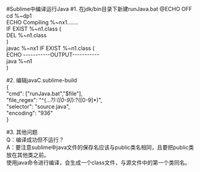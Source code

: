 #Sublime中编译运行Java
#1. 在jdk/bin目录下新建runJava.bat
@ECHO OFF  
cd %~dp1  
ECHO Compiling %~nx1.......  
IF EXIST %~n1.class (  
  DEL %~n1.class  
)  
javac %~nx1
IF EXIST %~n1.class (  
  ECHO -----------OUTPUT-----------  
  java %~n1  
) 

#2. 编辑javaC.sublime-build  
{  
	"cmd": ["runJava.bat","$file"],  
	"file_regex": "^(...*?):([0-9]*):?([0-9]*)",  
	"selector": "source.java",  
	"encoding": "936"  
}

#3. 其他问题  
Q：编译成功但不运行？  
A：要注意sublime中java文件的保存名应该与public类名相同，且要把public类放在其他类之前。  
    使用java命令进行编译，会生成一个class文件，与源文件中的第一个类同名。
